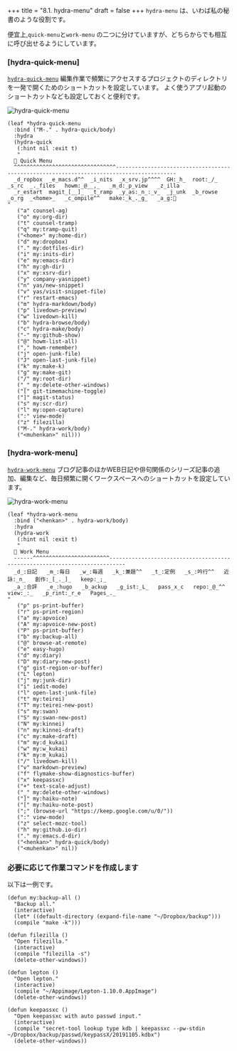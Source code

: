 +++
title = "8.1. hydra-menu"
draft = false
+++
`hydra-menu` は、いわば私の秘書のような役割です。

便宜上,`quick-menu`と`work-menu` の二つに分けていますが、どちらからでも相互に呼び出せるようにしています。

### [hydra-quick-menu]
[`hydra-quick-menu`](https://github.com/minorugh/dotfiles/blob/31fbe8f956d453db9804e60f1a244919c6876689/.emacs.d/inits/20_hydra-menu.el#L5) 
編集作業で頻繁にアクセスするプロジェクトのディレクトリを一発で開くためのショートカットを設定しています。
よく使うアプリ起動のショートカットなども設定しておくと便利です。

![hydra-quick-menu](https://live.staticflickr.com/65535/50174826063_b4fa442b1e_b.jpg) 

```elisp
(leaf *hydra-quick-menu
  :bind ("M-." . hydra-quick/body)
  :hydra
  (hydra-quick
   (:hint nil :exit t)
   "
   Quick Menu
  ^^^^^^^^^^^^^^^^^^^^^^^^^^^^^^^^-----------------------------------------------------------------------------------------
  _d_ropbox  _e_macs.d^^  _i_nits  _x_srv.jp^^^^  GH:_h_  root:_/_  _s_rc  _._files   howm:_@__,_   _m_d:_p_view   _z_illa
  _r_estart  magit_[__]_  _t_ramp  _y_as:_n_:_v_  _j_unk  _b_rowse  _o_rg  _<home>_   _c_ompile^^   make:_k_._g_   _a_g:🐾
"
   ("a" counsel-ag)
   ("o" my:org-dir)
   ("t" counsel-tramp)
   ("q" my:tramp-quit)
   ("<home>" my:home-dir)
   ("d" my:dropbox)
   ("." my:dotfiles-dir)
   ("i" my:inits-dir)
   ("e" my:emacs-dir)
   ("h" my:gh-dir)
   ("x" my:xsrv-dir)
   ("y" company-yasnippet)
   ("n" yas/new-snippet)
   ("v" yas/visit-snippet-file)
   ("r" restart-emacs)
   ("m" hydra-markdown/body)
   ("p" livedown-preview)
   ("w" livedown-kill)
   ("b" hydra-browse/body)
   ("c" hydra-make/body)
   ("-" my:github-show)
   ("@" howm-list-all)
   ("," howm-remember)
   ("j" open-junk-file)
   ("J" open-last-junk-file)
   ("k" my:make-k)
   ("g" my:make-git)
   ("/" my:root-dir)
   ("_" my:delete-other-windows)
   ("[" git-timemachine-toggle)
   ("]" magit-status)
   ("s" my:scr-dir)
   ("l" my:open-capture)
   (":" view-mode)
   ("z" filezilla)
   ("M-." hydra-work/body)
   ("<muhenkan>" nil)))
```
### [hydra-work-menu]
[`hydra-work-menu`](https://github.com/minorugh/dotfiles/blob/31fbe8f956d453db9804e60f1a244919c6876689/.emacs.d/inits/20_hydra-menu.el#L57) 
ブログ記事のほかWEB日記や俳句関係のシリーズ記事の追加、編集など、毎日頻繁に開くワークスペースへのショートカットを設定しています。

![hydra-work-menu](https://live.staticflickr.com/65535/50175364331_9fcf3c6c86_b.jpg) 

```elisp
(leaf *hydra-work-menu
  :bind ("<henkan>" . hydra-work/body)
  :hydra
  (hydra-work
   (:hint nil :exit t)
   "
   Work Menu
  ------^^^^^^^^^^^^^^^^^^^^^^^^---------------------------------------------------------------------------
  _d_:日記   _m_:毎日   _w_:毎週   _k_:兼題^^   _t_:定例   _s_:吟行^^   近詠:_n_   創作:_[_._]_   keep:_;_
  _a_:合評   _e_:hugo   _b_ackup   _g_ist:_L_   pass_x_c   repo:_@_^^   view:_:_   _p_rint:_r_e   Pages_._
"
   ("p" ps-print-buffer)
   ("r" ps-print-region)
   ("a" my:apvoice)
   ("A" my:apvoice-new-post)
   ("P" ps-print-buffer)
   ("b" my:backup-all)
   ("@" browse-at-remote)
   ("e" easy-hugo)
   ("d" my:diary)
   ("D" my:diary-new-post)
   ("g" gist-region-or-buffer)
   ("L" lepton)
   ("j" my:junk-dir)
   ("i" iedit-mode)
   ("l" open-last-junk-file)
   ("t" my:teirei)
   ("T" my:teirei-new-post)
   ("s" my:swan)
   ("S" my:swan-new-post)
   ("N" my:kinnei)
   ("n" my:kinnei-draft)
   ("c" my:make-draft)
   ("m" my:d_kukai)
   ("w" my:w_kukai)
   ("k" my:m_kukai)
   ("/" livedown-kill)
   ("v" markdown-preview)
   ("f" flymake-show-diagnostics-buffer)
   ("x" keepassxc)
   ("+" text-scale-adjust)
   ("_" my:delete-other-windows)
   ("]" my:haiku-note)
   ("[" my:haiku-note-post)
   (";" (browse-url "https://keep.google.com/u/0/"))
   (":" view-mode)
   ("z" select-mozc-tool)
   ("h" my:github.io-dir)
   ("." my:emacs.d-dir)
   ("<henkan>" hydra-quick/body)
   ("<muhenkan>" nil))
```

### 必要に応じて作業コマンドを作成します
以下は一例です。

```elisp
(defun my:backup-all ()
  "Backup all."
  (interactive)
  (let* ((default-directory (expand-file-name "~/Dropbox/backup")))
  (compile "make -k")))
                                                                                                               
(defun filezilla ()
  "Open filezilla."
  (interactive)
  (compile "filezilla -s")
  (delete-other-windows))
                                                                                                               
(defun lepton () 
  "Open lepton."
  (interactive)
  (compile "~/Appimage/Lepton-1.10.0.AppImage")
  (delete-other-windows))
                                                                                                               
(defun keepassxc ()
  "Open keepassxc with auto passwd input." 
  (interactive)
  (compile "secret-tool lookup type kdb | keepassxc --pw-stdin ~/Dropbox/backup/passwd/keypassX/20191105.kdbx")
  (delete-other-windows))
```
